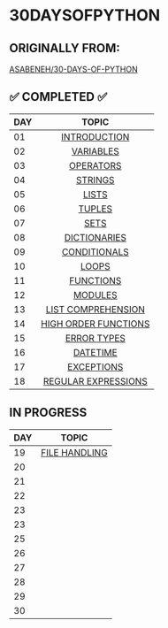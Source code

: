 
# 30DAYSOFPYTHON
## ORIGINALLY FROM: 
[ASABENEH/30-DAYS-OF-PYTHON](https://github.com/Asabeneh/30-Days-Of-Python)

## ✅ COMPLETED ✅
|DAY | TOPIC                   |
|----|:-----------------------:|
| 01 |[INTRODUCTION](/DAY_01/HELLOWORLD.PY)|
| 02 |[VARIABLES](/DAY_02/VARIABLES.PY)|
| 03 |[OPERATORS](/DAY_03/OPERATORS.PY)|
| 04 |[STRINGS](/DAY_04/STRINGS.PY)|
| 05 |[LISTS](/DAY_05/LISTS.py)|
| 06 |[TUPLES](/DAY_06/TUPLES.PY)|
| 07 |[SETS](/DAY_07/SET.PY)|
| 08 |[DICTIONARIES](/DAY_08/DICTIONARIES.PY)|
| 09 |[CONDITIONALS](/DAY_09/CONDITIONALS.PY)|
| 10 |[LOOPS](/DAY_10/LOOPS.PY)|
| 11 |[FUNCTIONS](/DAY_11/FUNCTIONS.PY)|
| 12 |[MODULES](/DAY_12/MODULES.PY)|
| 13 |[LIST COMPREHENSION](/DAY_13/LIST_COMPREHENSION.PY)|
| 14 |[HIGH ORDER FUNCTIONS](/DAY_14/HIGHER_ORDER_FUNCTIONS.py)|
| 15 |[ERROR TYPES](/DAY_15/PYTHON_ERROR_TYPES.ipynb)|
| 16 |[DATETIME](/DAY_16/DATETIME.PY)|
| 17 |[EXCEPTIONS](/DAY_17/EXCEPTIONS.PY)|
| 18 |[REGULAR EXPRESSIONS](/DAY_18/REGEX.py)|

## IN PROGRESS
|DAY | TOPIC                   |
|----|:-----------------------:|
| 19 |[FILE HANDLING](/DAY_19/FILE_HANDLING.py)|
| 20 |[]()|
| 21 |[]()|
| 22 |[]()|
| 23 |[]()|
| 23 |[]()|
| 25 |[]()|
| 26 |[]()|
| 27 |[]()|
| 28 |[]()|
| 29 |[]()|
| 30 |[]()|
